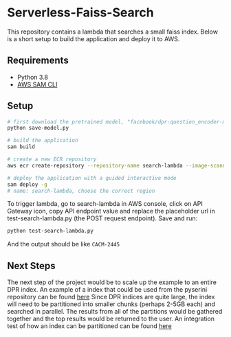 # Serverless-Faiss-Search
This repository contains a lambda that searches a small faiss index. Below is a short setup to build the application and deploy it to AWS.

## Requirements
- Python 3.8
- [AWS SAM CLI](https://docs.aws.amazon.com/serverless-application-model/latest/developerguide/serverless-sam-cli-install.html)

## Setup

```bash
# first download the pretrained model, "facebook/dpr-question_encoder-multiset-base"
python save-model.py

# build the application
sam build

# create a new ECR repository
aws ecr create-repository --repository-name search-lambda --image-scanning-configuration scanOnPush=true --image-tag-mutability MUTABLE

# deploy the application with a guided interactive mode
sam deploy -g
# name: search-lambda, choose the correct region
```

To trigger lambda, go to search-lambda in AWS console, click on API Gateway icon, copy API endpoint value and replace the placeholder url in test-search-lambda.py (the POST request endpoint). Save and run:

```bash
python test-search-lambda.py
```

And the output should be like `CACM-2445`

## Next Steps
The next step of the project would be to scale up the example to an entire DPR index. 
An example of a index that could be used from the pyserini repository can be found [here](https://github.com/castorini/pyserini/blob/master/pyserini/prebuilt_index_info.py#L1369)
Since DPR indices are quite large, the index will need to be partitioned into smaller chunks (perhaps 2-5GB each) and searched in parallel. The results from
all of the partitions would be gathered together and the top results would be returned to the user. An integration test of how an index can be partitioned can be found
[here](https://github.com/castorini/pyserini/pull/1074)


